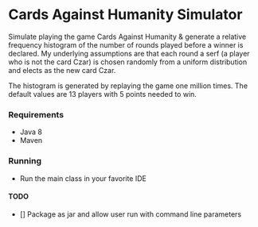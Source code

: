 # Cards Against Humanity Simulator
Simulate playing the game Cards Against Humanity & generate a relative frequency histogram of the number of rounds played
before a winner is declared. My underlying assumptions are that each round a serf (a player who is not the card Czar) is
chosen randomly from a uniform distribution and elects as the new card Czar.

The histogram is generated by replaying the game one million times. The default values are 13 players with 5 points needed
to win.

### Requirements
* Java 8
* Maven

### Running
* Run the main class in your favorite IDE

#### TODO
- [] Package as jar and allow user run with command line parameters
